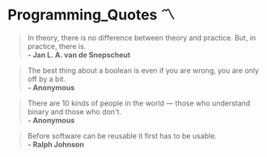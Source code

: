 # Programming_Quotes :part_alternation_mark:
> In theory, there is no difference between theory and practice. But, in practice, there is.    
**- Jan L. A. van de Snepscheut**

> The best thing about a boolean is even if you are wrong, you are only off by a bit.    
**- Anonymous**

> There are 10 kinds of people in the world — those who understand binary and those who don't.      
**- Anonymous**

> Before software can be reusable it first has to be usable.    
**- Ralph Johnson**



